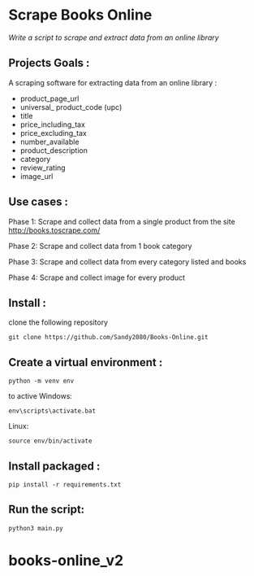 

# Scrape Books Online 

*Write a script to scrape and extract data from an online library*

## Projects Goals :

A scraping software for extracting data from an online library :  

- product_page_url
- universal_ product_code (upc)
- title
- price_including_tax
- price_excluding_tax
- number_available
- product_description
- category
- review_rating
- image_url

## Use cases :  

Phase 1: Scrape and collect data from a single product from the site http://books.toscrape.com/   
  
Phase 2: Scrape and collect data from 1 book category  
  
Phase 3: Scrape and collect data from every category listed and books   
  
Phase 4: Scrape and collect image for every product  
  
## Install :  

clone the following repository
```
git clone https://github.com/Sandy2080/Books-Online.git
```
## Create a virtual environment :  
```
python -m venv env
```
to active
Windows:
```
env\scripts\activate.bat
```
Linux:
```
source env/bin/activate
```
## Install packaged :
```
pip install -r requirements.txt
```
## Run the script:
```
python3 main.py
```
  
  # books-online_v2

